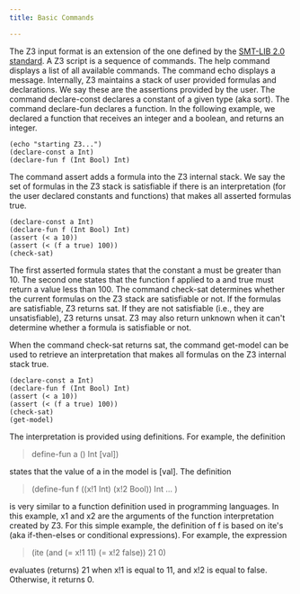 ```yaml
---
title: Basic Commands

---
```


The Z3 input format is an extension of the one defined by the [SMT-LIB 2.0 standard](httpwww.smtlib.org). A Z3 script is a sequence of commands. The help command displays a list of all available commands. The command echo displays a message. Internally, Z3 maintains a stack of user provided formulas and declarations. We say these are the assertions provided by the user. The command declare-const declares a constant of a given type (aka sort). The command declare-fun declares a function. In the following example, we declared a function that receives an integer and a boolean, and returns an integer.

```z3
(echo "starting Z3...")
(declare-const a Int)
(declare-fun f (Int Bool) Int)
```

The command assert adds a formula into the Z3 internal stack. We say the set of formulas in the Z3 stack is satisfiable if there is an interpretation (for the user declared constants and functions) that makes all asserted formulas true.

```z3
(declare-const a Int)
(declare-fun f (Int Bool) Int)
(assert (< a 10))
(assert (< (f a true) 100))
(check-sat)
```

The first asserted formula states that the constant a must be greater than 10. The second one states that the function f applied to a and true must return a value less than 100. The command check-sat determines whether the current formulas on the Z3 stack are satisfiable or not. If the formulas are satisfiable, Z3 returns sat. If they are not satisfiable (i.e., they are unsatisfiable), Z3 returns unsat. Z3 may also return unknown when it can't determine whether a formula is satisfiable or not.

When the command check-sat returns sat, the command get-model can be used to retrieve an interpretation that makes all formulas on the Z3 internal stack true.

```z3
(declare-const a Int)
(declare-fun f (Int Bool) Int)
(assert (< a 10))
(assert (< (f a true) 100))
(check-sat)
(get-model)
```

The interpretation is provided using definitions. For example, the definition

>  define-fun a () Int [val])

states that the value of a in the model is [val]. The definition

> (define-fun f ((x!1 Int) (x!2 Bool)) Int
>    ...
> )

is very similar to a function definition used in programming languages. In this example, x1 and x2 are the arguments of the function interpretation created by Z3. For this simple example, the definition of f is based on ite's (aka if-then-elses or conditional expressions). For example, the expression

> (ite (and (= x!1 11) (= x!2 false)) 21 0)


evaluates (returns) 21 when x!1 is equal to 11, and x!2 is equal to false. Otherwise, it returns 0.